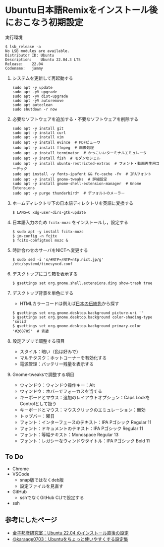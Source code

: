 # Ubuntu日本語Remixをインストール後におこなう初期設定

実行環境

```linux
$ lsb_release -a
No LSB modules are available.
Distributor ID:	Ubuntu
Description:	Ubuntu 22.04.3 LTS
Release:	22.04
Codename:	jammy
```

1. システムを更新して再起動する

   ```linux
   sudo apt -y update
   sudo apt -yV upgrade
   sudo apt -yV dist-upgrade
   sudo apt -yV autoremove
   sudo apt autoclean
   sudo shutdown -r now
   ```

2. 必要なソフトウェアを追加する・不要なソフトウェアを削除する

   ```linux
   sudo apt -y install git
   sudo apt -y install curl
   sudo apt -y install vim
   sudo apt -y install evince  # PDFビューワ
   sudo apt -y install ffmpeg  # 画像処理
   sudo apt -y install terminator  # かっこいいターミナルエミュレータ
   sudo apt -y install fish  # モダンなシェル
   sudo apt -y install ubuntu-restricted-extras  # フォント・動画再生用コーデック
   sudo apt install -y fonts-ipafont && fc-cache -fv  # IPAフォント
   sudo apt -y install gnome-tweaks  # 詳細設定
   sudo apt -y install gnome-shell-extension-manager  # Gnome Extensions
   sudo apt -y purge thunderbird*  # デフォルトのメーラー
   ```

3. ホームディレクトリ下の日本語ディレクトリを英語に変換する

   ```linux
   $ LANG=C xdg-user-dirs-gtk-update
   ```

4. 日本語入力のため `fcitx-mozc` をインストールし，設定する

   ```linux
   $ sudo apt -y install fcitx-mozc
   $ im-config -n fcitx
   $ fcitx-configtool mozc &
   ```

5. 時計合わせのサーバをNICTへ変更する

   ```linux
   $ sudo sed -i 's/#NTP=/NTP=ntp.nict.jp/g' /etc/systemd/timesyncd.conf
   ```

6. デスクトップにゴミ箱を表示する

   ```linux
   $ gsettings set org.gnome.shell.extensions.ding show-trash true
   ```

7. デスクトップ背景を単色にする
   - HTMLカラーコードは例えば[日本の伝統色](https://nipponcolors.com/)から探す

   ```linux
   $ gsettings set org.gnome.desktop.background picture-uri ''
   $ gsettings set org.gnome.desktop.background color-shading-type 'solid'
   $ gsettings set org.gnome.desktop.background primary-color '#268785'  # 青碧
   ```

8. 設定アプリで調整する項目
   - スタイル：暗い（色は好みで）
   - マルチタスク：ホットコーナーを有効化する
   - 電源管理：バッテリー残量を表示する
9. Gnome-tweaksで調整する項目
   - ウィンドウ：ウィンドウ操作キー：Alt
   - ウィンドウ：ホバーでフォーカスを当てる
   - キーボードとマウス：追加のレイアウトオプション：Caps LockをControlとして扱う
   - キーボードとマウス：マウスクリックのエミュレーション：無効
   - トップバー：曜日
   - フォント：インターフェースのテキスト：IPA Pゴシック Regular 11
   - フォント：ドキュメントのテキスト：IPA Pゴシック Regular 11
   - フォント：等幅テキスト：Monospace Regular 13
   - フォント：レガシーなウィンドウタイトル：IPA Pゴシック Bold 11

## To Do

- Chrome
- VSCode
  - snap版ではなくdeb版
  - 設定ファイルを見直す
- GitHub
  - sshでなくGitHub CLIで設定する
- ssh

## 参考にしたページ

- [金子邦彦研究室：Ubuntu 22.04 のインストール直後の設定](https://www.kkaneko.jp/tools/ubuntu/ubuntu_setup.html)
- [@karaage0703：Ubuntuをちょっと使いやすくする設定集](https://qiita.com/karaage0703/items/705f1b750c486f00d554)
